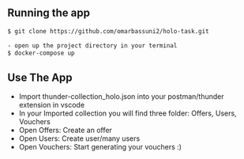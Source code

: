 ## Running the app

```bash
$ git clone https://github.com/omarbassuni2/holo-task.git

- open up the project directory in your terminal
$ docker-compose up
```

## Use The App
- Import thunder-collection_holo.json into your postman/thunder extension in vscode
- In your Imported collection you will find three folder: Offers, Users, Vouchers
- Open Offers: Create an offer
- Open Users: Create user/many users
- Open Vouchers: Start generating your vouchers :)
